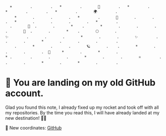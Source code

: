 ```
  ☀️        .        .   *        .       🌙        .   *        .       *        .        .   *        .       🌍        .   
    *       .       .       .   *        .       🌟       .       .       .   *       .       .       .       .   *        .   
  .       🌟  .       .       *    .       *       .       .       .       .       🌟  .       .       *    .       🌕       .
✨        .       .       .       *       .       .       ✨        .       .       .       *       .       .       .        .
    .       *       .       .       🪐       .    .       *       .       .       .       .  🚀     *       .       *       . 
* .        .       .       .       *       .       .       ⭐        .       .       .       *       .       *       .        .
```

# 🚀 You are landing on my old GitHub account.

Glad you found this note, I already fixed up my rocket and took off with all my repositories. By the time you read this, I will have already landed at my new destination! 🧑‍🚀

📍 New coordinates: [GitHub](https://github.com/franklinyulian)
